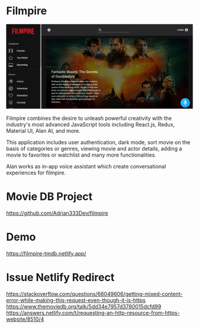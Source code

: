 # Filmpire

![App Screenshot](src/assets/images/Filmpire.jpg)

Filmpire combines the desire to unleash powerful creativity with the industry's most advanced JavaScript tools including React.js, Redux, Material UI, Alan AI, and more.

This application includes user authentication, dark mode, sort movie on the basis of categories or genres, viewing movie and actor details, adding a movie to favorites or watchlist and many more functionalities. 

Alan works as in-app voice assistant which create conversational experiences for filmpire.

# Movie DB Project
https://github.com/Adrian333Dev/filmpire

# Demo
https://filmpire-tmdb.netlify.app/

# Issue Netlify Redirect
https://stackoverflow.com/questions/66049606/getting-mixed-content-error-while-making-this-request-even-though-it-is-https
https://www.themoviedb.org/talk/5dd34e7957d3780015dcfd99
https://answers.netlify.com/t/requesting-an-http-resource-from-https-website/8510/4
